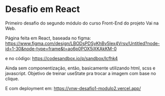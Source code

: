 # Desafio em React

Primeiro desafio do segundo módulo do curso Front-End do projeto Vai na Web.

Página feita em React, baseada no figma: https://www.figma.com/design/LBODsPDSyKhBv5lex4Vrsv/Untitled?node-id=1-30&node-type=frame&t=ao6p0POX5jXKAkKM-0

e no código: https://codesandbox.io/p/sandbox/lcfhk4

Ainda sem componentização, então, basicamente utilizando html, scss e javascript.
Objetivo de treinar useState pra trocar a imagem com base no clique.

E com deployment em: https://vnw-desafio1-modulo2.vercel.app/
